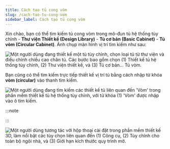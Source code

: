 ```yaml
---
title: Cách tạo tủ cong vòm
slug: /cach-tao-tu-cong-vom
sidebar_label: Cách tạo tủ cong vòm
---
```


Xin chào, bạn có thể tìm kiếm tủ cong vòm trong mô-đun tủ hệ thống tùy chỉnh - **Thư viện Thiết kế (Design Library)** - **Tủ cơ bản (Basic Cabinet)** - **Tủ vòm (Circular Cabinet)**. Ảnh chụp màn hình vị trí tìm kiếm như sau:

![Một người dùng đang thiết kế một tủ tùy chỉnh, chọn loại tủ từ thư viện và điều chỉnh chiều cao chân tủ. Các bước bao gồm chọn (1) Thiết kế tủ hệ thống tùy chỉnh, (2) Thư viện thiết kế, và (3) Tủ cơ bản... Tủ vòm.](https://storage.googleapis.com/jegavn_kb/images/792b12fd-b82b-459b-ab8f-7e5e0ab84572.png)

Bạn cũng có thể tìm kiếm trực tiếp thiết kế vị trí tủ bằng cách nhập từ khóa **vòm (circular)** vào thanh tìm kiếm.

![Một người dùng đang tìm kiếm các thiết kế tủ liên quan đến 'Vòm' trong phần mềm thiết kế tủ hệ thống tùy chỉnh, với từ khóa (1) 'Vòm' được nhập vào ô tìm kiếm.](https://storage.googleapis.com/jegavn_kb/images/7dd24f65-a0f3-468c-b761-5a1134b1c302.png)

:::note

:::

![Một người dùng tương tác với hộp thoại cài đặt trong phần mềm thiết kế 3D, làm nổi bật các tùy chọn liên quan đến (1) Công cụ, (2) Tùy chỉnh cho toàn bộ ngôi nhà, và (3) Giới hạn kích thước quy trình mở.](https://storage.googleapis.com/jegavn_kb/images/fa487ca6-2b14-42bc-ab52-199144eaffa9.png)